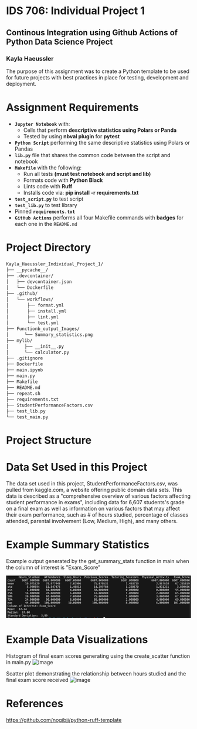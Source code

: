 # IDS 706: Individual Project 1

## Continous Integration using Github Actions of Python Data Science Project
### Kayla Haeussler

The purpose of this assignment was to create a  Python template to be used for future projects with best practices in place for testing, development and deployment.


# Assignment Requirements
* __`Jupyter Notebook`__ with:
  - Cells that perform __descriptive statistics using Polars or Panda__
  - Tested by using __nbval plugin__ for __pytest__
*	__`Python Script`__ performing the same descriptive statistics using Polars or Pandas
* __`lib.py`__ file that shares the common code between the script and notebook
* __`Makefile`__ with the following:
  - Run all tests __(must test notebook and script and lib)__
  - Formats code with __Python Black__
  - Lints code with __Ruff__
  - Installs code via:  __pip install -r requirements.txt__
*	__`test_script.py`__ to test script
*	__`test_lib.py`__ to test library
*	Pinned __`requirements.txt`__
*	__`GitHub Actions`__ performs all four Makefile commands with __badges__ for each one in the `README.md`

# Project Directory
```
Kayla_Haeussler_Individual_Project_1/
├── __pycache__/
├── .devcontainer/
│   ├── devcontainer.json
│   └── Dockerfile
├── .github/
│   └── workflows/
│       ├── format.yml
│       ├── install.yml
│       ├── lint.yml
│       └── test.yml
├── Functionb_output_Images/
│      └── Summary_statistics.png
├── mylib/
│      ├── __init__.py
│      └── calculator.py
├── .gitignore
├── Dockerfile
├── main.ipynb
├── main.py
├── Makefile
├── README.md
├── repeat.sh
├── requirements.txt
├── StudentPerformanceFactors.csv
├── test_lib.py
└── test_main.py
```
# Project Structure


# Data Set Used in this Project
The data set used in this project, StudentPerformanceFactors.csv, was pulled from kaggle.com, a website offering public domain data sets. This data is described as a "comprehensive overview of various factors affecting student performance in exams", including data for 6,607 students's grade on a final exam as well as information on various factors that may affect their exam performance, such as # of hours studied, percentage of classes attended, parental involvement (Low, Medium, High), and many others.

# Example Summary Statistics
Example output generated by the get_summary_stats function in main when the column of interest is "Exam_Score"

![image](Function_output_Images/Summary_statitics.png)

# Example Data Visualizations
Histogram of final exam scores generating using the create_scatter function in main.py
![image](https://github.com/user-attachments/assets/d6db7e62-b8dc-40ee-836a-d8da33178115)

Scatter plot demonstrating the relationship between hours studied and the final exam score received
![image](https://github.com/user-attachments/assets/0f2a5520-91f0-493c-ab3f-0a6c9039799a)


# References
https://github.com/nogibjj/python-ruff-template